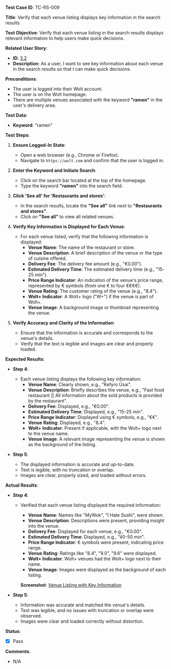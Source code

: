 **Test Case ID**: TC-RS-009

**Title**: Verify that each venue listing displays key information in the search results

**Test Objective**: Verify that each venue listing in the search results displays relevant information to help users make quick decisions.

**Related User Story**:

- **ID**: [3.2](../../../requirements/3_User_Stories.md#32-restaurant-search-and-filtering)
- **Description**: As a user, I want to see key information about each venue in the search results so that I can make quick decisions.

**Preconditions**:

- The user is logged into their Wolt account.
- The user is on the Wolt homepage.
- There are multiple venues associated with the keyword **"ramen"** in the user's delivery area.

**Test Data**:

- **Keyword**: "ramen"

**Test Steps**:

1. **Ensure Logged-In State**:
   - Open a web browser (e.g., Chrome or Firefox).
   - Navigate to `https://wolt.com` and confirm that the user is logged in.

2. **Enter the Keyword and Initiate Search**:
   - Click on the search bar located at the top of the homepage.
   - Type the keyword **"ramen"** into the search field.

3. **Click 'See all' for 'Restaurants and stores'**:
   - In the search results, locate the **"See all"** link next to **"Restaurants and stores"**.
   - Click on **"See all"** to view all related venues.

4. **Verify Key Information is Displayed for Each Venue**:
   - For each venue listed, verify that the following information is displayed:
     - **Venue Name**: The name of the restaurant or store.
     - **Venue Description**: A brief description of the venue or the type of cuisine offered.
     - **Delivery Fee**: The delivery fee amount (e.g., "€0.00").
     - **Estimated Delivery Time**: The estimated delivery time (e.g., "15-25 min").
     - **Price Range Indicator**: An indication of the venue's price range, represented by € symbols (from one € to four €€€€).
     - **Venue Rating**: The customer rating of the venue (e.g., "8.4").
     - **Wolt+ Indicator**: A Wolt+ logo ("W+") if the venue is part of Wolt+.
     - **Venue Image**: A background image or thumbnail representing the venue.

5. **Verify Accuracy and Clarity of the Information**:
   - Ensure that the information is accurate and corresponds to the venue's details.
   - Verify that the text is legible and images are clear and properly loaded.

**Expected Results**:

- **Step 4**:
  - Each venue listing displays the following key information:
    - **Venue Name**: Clearly shown, e.g., "Kefyro Ūsai".
    - **Venue Description**: Briefly describes the venue, e.g., "Fast food restaurant || All information about the sold products is provided by the restaurant".
    - **Delivery Fee**: Displayed, e.g., "€0.00".
    - **Estimated Delivery Time**: Displayed, e.g., "15-25 min".
    - **Price Range Indicator**: Displayed using € symbols, e.g., "€€".
    - **Venue Rating**: Displayed, e.g., "8.4".
    - **Wolt+ Indicator**: Present if applicable, with the Wolt+ logo next to the venue name.
    - **Venue Image**: A relevant image representing the venue is shown as the background of the listing.

- **Step 5**:
  - The displayed information is accurate and up-to-date.
  - Text is legible, with no truncation or overlap.
  - Images are clear, properly sized, and loaded without errors.

**Actual Results**:

- **Step 4**:
  - Verified that each venue listing displayed the required information:
    - **Venue Name**: Names like "MyWok", "I Hate Sushi", were shown.
    - **Venue Description**: Descriptions were present, providing insight into the venue.
    - **Delivery Fee**: Displayed for each venue, e.g., "€0.00".
    - **Estimated Delivery Time**: Displayed, e.g., "40-50 min".
    - **Price Range Indicator**: € symbols were present, indicating price range.
    - **Venue Rating**: Ratings like "8.4", "9.0", "9.6" were displayed.
    - **Wolt+ Indicator**: Wolt+ venues had the Wolt+ logo next to their name.
    - **Venue Image**: Images were displayed as the background of each listing.

    **Screenshot**: [Venue Listing with Key Information](../../images/TC-RS/TC-RS-009/TC-RS-009_Venue_Listing.png)

- **Step 5**:
  - Information was accurate and matched the venue's details.
  - Text was legible, and no issues with truncation or overlap were observed.
  - Images were clear and loaded correctly without distortion.

**Status**:

- [X] Pass

**Comments**:

- N/A